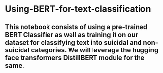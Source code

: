 # Using-BERT-for-text-classification

## This notebook consists of using a pre-trained BERT Classifier as well as training it on our dataset for classifying text into suicidal and non-suicidal categories. We will leverage the hugging face transformers DistillBERT module for the same.
